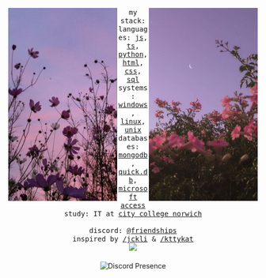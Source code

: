 <div align="center">
  <p float="left">
    <img src="/images/desktop-wallpaper-aesthetic-pink-flowers-largest-portal-cute-aesthetic-flower.jpg" width="220" align="left">
    <img src="/images/lomufi0pup4zlylx.jpg" width="220" align="right">
  </p>
  <div align="center">
    <samp>
      my stack:
      <br>
      languages: 
      <a href="https://developer.mozilla.org/en-US/docs/Web/JavaScript">js</a>, 
      <a href="https://www.typescriptlang.org/">ts</a>, 
      <a href="https://www.python.org/">python</a>, 
      <a href="https://developer.mozilla.org/en-US/docs/Web/HTML">html</a>, 
      <a href="https://developer.mozilla.org/en-US/docs/Web/CSS">css</a>, 
      <a href="https://www.w3schools.com/sql/">sql</a>
      <br>
      systems: 
      <a href="https://www.microsoft.com/en-us/windows/">windows</a>, 
      <a href="https://www.linux.org/">linux</a>, 
      <a href="https://www.unix.com/">unix</a>
      <br>
      databases: 
      <a href="https://www.mongodb.com/">mongodb</a>, 
      <a href="https://www.npmjs.com/package/quick.db">quick.db</a>, 
      <a href="https://www.microsoft.com/en-us/microsoft-365/access">microsoft access</a>
      <br>
      study: IT at <a href="https://ccn.ac.uk">city college norwich</a>    
      <br>
      <br>
      discord: 
      <a href="https://discord.com/users/317728561106518019">@friendships</a><br>
      inspired by <a href="https://github.com/jckli">/jckli</a> & <a href="https://github.com/kttykat">/kttykat</a>   
    </samp>
  </div>
  <img width="100px" src="https://komarev.com/ghpvc/?username=kannadev&style=flat-square&color=ff69b4"/>
  <br>
  <br>
    <img src="https://lanyard-profile-readme.vercel.app/api/317728561106518019?hideDiscrim=true" alt="Discord Presence" align="center" width="340">
  <br>
</div>
